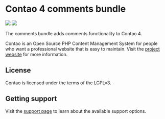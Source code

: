 # Contao 4 comments bundle

[![](https://img.shields.io/packagist/v/contao/comments-bundle.svg?style=flat-square)](https://packagist.org/packages/contao/comments-bundle)
[![](https://img.shields.io/packagist/dt/contao/comments-bundle.svg?style=flat-square)](https://packagist.org/packages/contao/comments-bundle)

The comments bundle adds comments functionality to Contao 4.

Contao is an Open Source PHP Content Management System for people who want a professional website that is easy to
maintain. Visit the [project website][1] for more information.

## License

Contao is licensed under the terms of the LGPLv3.

## Getting support

Visit the [support page][2] to learn about the available support options.

[1]: https://contao.org
[2]: https://contao.org/en/support.html
